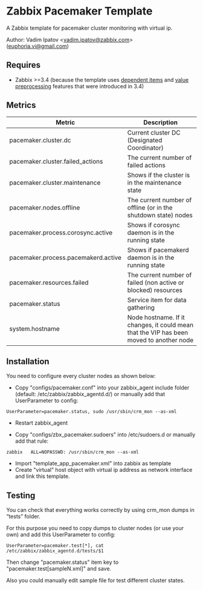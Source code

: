 # Zabbix Pacemaker Template
A Zabbix template for pacemaker cluster monitoring with virtual ip.

Author: Vadim Ipatov <<vadim.ipatov@zabbix.com>> (<euphoria.vi@gmail.com>)

## Requires
* Zabbix >=3.4 (because the template uses [dependent items](https://www.zabbix.com/documentation/3.4/manual/config/items/itemtypes/dependent_items) and [value preprocessing](https://www.zabbix.com/documentation/3.4/manual/config/items/item#item_value_preprocessing) features that were introduced in 3.4)

## Metrics
| Metric                              | Description                                                                             |
|-------------------------------------|-----------------------------------------------------------------------------------------|
| pacemaker.cluster.dc                | Current cluster DC (Designated Coordinator)                                             |
| pacemaker.cluster.failed_actions    | The current number of failed actions                                                    |
| pacemaker.cluster.maintenance       | Shows if the cluster is in the maintenance state                                        |
| pacemaker.nodes.offline             | The current number of offline (or in the shutdown state) nodes                          |
| pacemaker.process.corosync.active   | Shows if corosync daemon is in the running state                                        |
| pacemaker.process.pacemakerd.active | Shows if pacemakerd daemon is in the running state                                      |
| pacemaker.resources.failed          | The current number of failed (non active or blocked) resources                          |
| pacemaker.status                    | Service item for data gathering                                                         |
| system.hostname                     | Node hostname. If it changes, it could mean that the VIP has been moved to another node |

## Installation
You need to configure every cluster nodes as shown below:
* Copy "configs/pacemaker.conf" into your zabbix_agent include folder (default: /etc/zabbix/zabbix_agentd.d/) or manually add that UserParameter to config:

```UserParameter=pacemaker.status, sudo /usr/sbin/crm_mon --as-xml```

* Restart zabbix_agent

* Copy "configs/zbx_pacemaker.sudoers" into /etc/sudoers.d or manually add that rule:

```zabbix	ALL=NOPASSWD: /usr/sbin/crm_mon --as-xml```

* Import "template_app_pacemaker.xml" into zabbix as template
* Create "virtual" host object with virtual ip address as network interface and link this template.

## Testing
You can check that everything works correctly by using crm_mon dumps in “tests” folder. 

For this purpose you need to copy dumps to cluster nodes (or use your own) and add this UserParameter to config:

```UserParameter=pacemaker.test[*], cat /etc/zabbix/zabbix_agentd.d/tests/$1```

Then change "pacemaker.status" item key to "pacemaker.test[sampleN.xml]" and save.

Also you could manually edit sample file for test different cluster states.